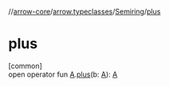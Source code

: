 //[arrow-core](../../../index.md)/[arrow.typeclasses](../index.md)/[Semiring](index.md)/[plus](plus.md)

# plus

[common]\
open operator fun [A](index.md).[plus](plus.md)(b: [A](index.md)): [A](index.md)
